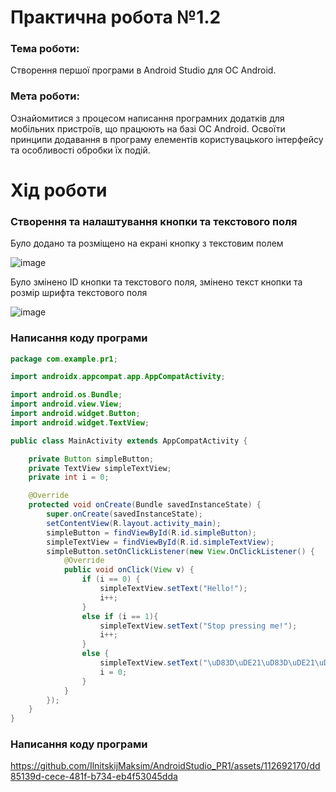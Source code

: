 # Практична робота №1.2
### Тема роботи:
Створення першої програми в Android Studio для ОС Android.
### Мета роботи:
Ознайомитися з процесом написання програмних додатків для мобільних пристроїв, що працюють на базі ОС Android. Освоїти принципи додавання в програму елементів користувацького інтерфейсу та особливості обробки їх подій.
# Хід роботи

### Створення та налаштування кнопки та текстового поля
Було додано та розміщено на екрані кнопку з текстовим полем

![image](https://github.com/IlnitskijMaksim/AndroidStudio_PR1/assets/112692170/73cbfb43-2d60-4ff9-9277-e34ddfc7e4bf)

Було змінено ID кнопки та текстового поля, змінено текст кнопки та розмір шрифта текстового поля

![image](https://github.com/IlnitskijMaksim/AndroidStudio_PR1/assets/112692170/1af81a1a-2ddf-462e-a5e5-62a0ff5aca32)

### Написання коду програми

```java
package com.example.pr1;

import androidx.appcompat.app.AppCompatActivity;

import android.os.Bundle;
import android.view.View;
import android.widget.Button;
import android.widget.TextView;

public class MainActivity extends AppCompatActivity {

    private Button simpleButton;
    private TextView simpleTextView;
    private int i = 0;

    @Override
    protected void onCreate(Bundle savedInstanceState) {
        super.onCreate(savedInstanceState);
        setContentView(R.layout.activity_main);
        simpleButton = findViewById(R.id.simpleButton);
        simpleTextView = findViewById(R.id.simpleTextView);
        simpleButton.setOnClickListener(new View.OnClickListener() {
            @Override
            public void onClick(View v) {
                if (i == 0) {
                    simpleTextView.setText("Hello!");
                    i++;
                }
                else if (i == 1){
                    simpleTextView.setText("Stop pressing me!");
                    i++;
                }
                else {
                    simpleTextView.setText("\uD83D\uDE21\uD83D\uDE21\uD83D\uDE21\uD83D\uDE21\uD83D\uDE21\uD83D\uDE21\uD83D\uDE21");
                    i = 0;
                }
            }
        });
    }
}
```

### Написання коду програми

https://github.com/IlnitskijMaksim/AndroidStudio_PR1/assets/112692170/dd85139d-cece-481f-b734-eb4f53045dda










